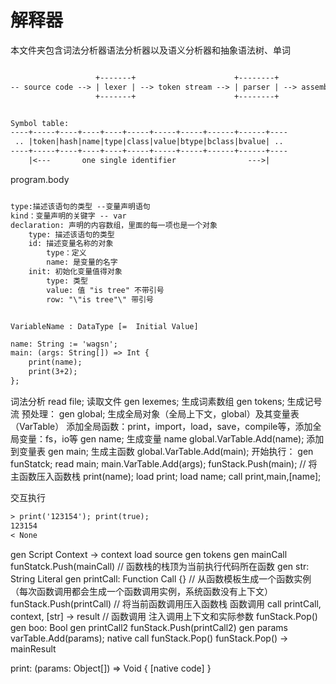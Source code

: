 ﻿# 解释器

本文件夹包含词法分析器语法分析器以及语义分析器和抽象语法树、单词

```txt

                   +-------+                      +--------+
-- source code --> | lexer | --> token stream --> | parser | --> assembly
                   +-------+                      +--------+

```

```txt

Symbol table:
----+-----+----+----+----+-----+-----+-----+------+------+----
 .. |token|hash|name|type|class|value|btype|bclass|bvalue| ..
----+-----+----+----+----+-----+-----+-----+------+------+----
    |<---       one single identifier                --->|

```

program.body
```txt

type:描述该语句的类型 --变量声明语句
kind：变量声明的关键字 -- var
declaration: 声明的内容数组，里面的每一项也是一个对象
    type: 描述该语句的类型 
    id: 描述变量名称的对象
        type：定义
        name: 是变量的名字
    init: 初始化变量值得对象
        type: 类型
        value: 值 "is tree" 不带引号
        row: "\"is tree"\" 带引号

```

```

VariableName : DataType [=  Initial Value]

```
```txt
name: String := 'wagsn';
main: (args: String[]) => Int {
	print(name);
	print(3+2);
};
```
词法分析
read file;  读取文件
gen lexemes; 生成词素数组
gen tokens;  生成记号流
预处理：
gen global; 生成全局对象（全局上下文，global）及其变量表（VarTable）
添加全局函数：print，import，load，save，compile等，添加全局变量：fs，io等
gen name;  生成变量 name
global.VarTable.Add(name);  添加到变量表
gen main;  生成主函数
global.VarTable.Add(main);
开始执行：
gen funStatck;
read main;
main.VarTable.Add(args);
funStack.Push(main);  // 将主函数压入函数栈
print(name);
	load print;
	load name;
	call print,main,[name];

交互执行

```txt
> print('123154'); print(true);
123154
< None
```
gen Script Context -> context
load source
gen tokens
gen mainCall
funStatck.Push(mainCall)  // 函数栈的栈顶为当前执行代码所在函数
	gen str: String Literal
	gen printCall: Function Call {}  // 从函数模板生成一个函数实例（每次函数调用都会生成一个函数调用实例，系统函数没有上下文）
	funStack.Push(printCall)  // 将当前函数调用压入函数栈 函数调用
		call printCall, context, [str] -> result //  函数调用 注入调用上下文和实际参数
	funStack.Pop()
	gen boo: Bool
	gen printCall2
	funStack.Push(printCall2)
		gen params
		varTable.Add(params);
		native call 
	funStack.Pop()
funStack.Pop() -> mainResult


print: (params: Object[]) => Void {
	[native code]
}


